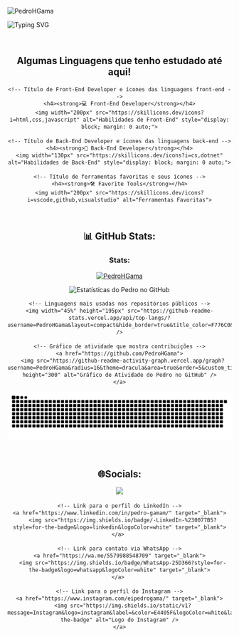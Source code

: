 <!-- Exibe o número de visualizações do perfil -->
<p align="left"> 
  <img src="https://komarev.com/ghpvc/?username=PedroHGama&label=Profile%20views&color=0e75b6&style=flat" alt="PedroHGama" /> 
</p>

<!-- Animação de digitação SVG que exibe informações dinâmicas sobre você -->
![Typing SVG](https://readme-typing-svg.herokuapp.com/?color=02D9F7FF&size=35&center=true&vCenter=true&width=1000&lines=Hi!👋+My+name+is+Pedro;I'm+from+Brazil;I'm+17+years-old;I'm+Web+Develop;Welcome+to+my+profile!)

<!-- Seção principal centralizada -->
<div align="center">
  <br>

  <!-- Apresentação de algumas linguagens que você estudou -->
  <div align="center">
    <h2>Algumas Linguagens que tenho estudado até aqui!</h2>

    <!-- Título de Front-End Developer e ícones das linguagens front-end -->
    <h4><strong>💻 Front-End Developer</strong></h4>
    <img width="200px" src="https://skillicons.dev/icons?i=html,css,javascript" alt="Habilidades de Front-End" style="display: block; margin: 0 auto;">

    <!-- Título de Back-End Developer e ícones das linguagens back-end -->
    <h4><strong>🚪 Back-End Developer</strong></h4>
    <img width="130px" src="https://skillicons.dev/icons?i=cs,dotnet" alt="Habilidades de Back-End" style="display: block; margin: 0 auto;">

    <!-- Título de ferramentas favoritas e seus ícones -->
    <h4><strong>🛠️ Favorite Tools</strong></h4>
    <img width="200px" src="https://skillicons.dev/icons?i=vscode,github,visualstudio" alt="Ferramentas Favoritas">
  </div>

  <br>

  <!-- Título da seção de estatísticas do GitHub -->
  ## 📊 GitHub Stats:

  <!-- Título dos troféus do GitHub -->
  <h3 align="center">Stats:</h3>

  <!-- Exibe os troféus do GitHub que você conquistou -->
  <p align="center"> 
    <a href="https://github.com/ryo-ma/github-profile-trophy">
      <img src="https://github-profile-trophy.vercel.app/?username=PedroHGama&theme=dracula&column=-1" alt="PedroHGama" />
    </a> 
  </p>

  <!-- Seção de estatísticas e linguagens mais usadas -->
  <div align="center">  
    <!-- Estatísticas do GitHub, incluindo commits, PRs, etc. -->
    <img width="53%" height="195px" src="https://github-readme-stats.vercel.app/api?username=PedroHGama&show_icons=true&count_private=true&hide_border=true&title_color=F776C0&icon_color=02D9F7FF&text_color=6594E2&bg_color=0d1117" alt="Estatísticas do Pedro no GitHub" /> 

    <!-- Linguagens mais usadas nos repositórios públicos -->
    <img width="45%" height="195px" src="https://github-readme-stats.vercel.app/api/top-langs/?username=PedroHGama&layout=compact&hide_border=true&title_color=F776C0&text_color=6594E2&bg_color=0d1117" />
    
    <!-- Gráfico de atividade que mostra contribuições -->
    <a href="https://github.com/PedroHGama">
      <img src="https://github-readme-activity-graph.vercel.app/graph?username=PedroHGama&radius=16&theme=dracula&area=true&order=5&custom_title=Contribution%20Chart" height="300" alt="Gráfico de Atividade do Pedro no GitHub" />
    </a>
  </div>

  <!-- Animação de cobra que preenche o grid de contribuições com a serpente -->
  ![Snake animation](https://github.com/daniellimapro/daniellimapro/blob/output/github-contribution-grid-snake.svg)

  <br>

  <!-- Seção de links para redes sociais -->
  ## 🌐Socials:
  <div> 
    <!-- Link para enviar e-mail -->
    <a href = "mailto:pedrogamase@gmail.com">
      <img src="https://img.shields.io/badge/-Gmail-%23333?style=for-the-badge&logo=gmail&logoColor=white" target="_blank">
    </a>

    <!-- Link para o perfil do LinkedIn -->
    <a href="https://www.linkedin.com/in/pedro-gamam/" target="_blank">
      <img src="https://img.shields.io/badge/-LinkedIn-%230077B5?style=for-the-badge&logo=linkedin&logoColor=white" target="_blank">
    </a> 

    <!-- Link para contato via WhatsApp -->
    <a href="https://wa.me/5579988548709" target="_blank">
      <img src="https://img.shields.io/badge/WhatsApp-25D366?style=for-the-badge&logo=whatsapp&logoColor=white" target="_blank">
    </a> 

    <!-- Link para o perfil do Instagram -->
    <a href="https://www.instagram.com/eipedrogama/" target="_blank">
      <img src="https://img.shields.io/static/v1?message=Instagram&logo=instagram&label=&color=E4405F&logoColor=white&labelColor=&style=for-the-badge" alt="Logo do Instagram" />
    </a>
  </div>
